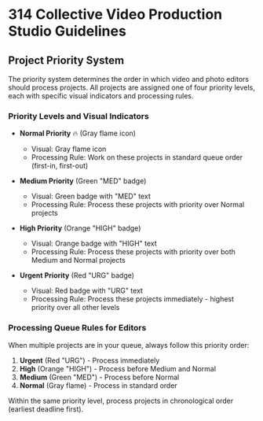# 314 Collective Video Production Studio Guidelines

## Project Priority System

The priority system determines the order in which video and photo editors should process projects. All projects are assigned one of four priority levels, each with specific visual indicators and processing rules.

### Priority Levels and Visual Indicators

* **Normal Priority** 🔥 (Gray flame icon)
  * Visual: Gray flame icon
  * Processing Rule: Work on these projects in standard queue order (first-in, first-out)

* **Medium Priority** (Green "MED" badge)
  * Visual: Green badge with "MED" text
  * Processing Rule: Process these projects with priority over Normal projects

* **High Priority** (Orange "HIGH" badge)  
  * Visual: Orange badge with "HIGH" text
  * Processing Rule: Process these projects with priority over both Medium and Normal projects

* **Urgent Priority** (Red "URG" badge)
  * Visual: Red badge with "URG" text  
  * Processing Rule: Process these projects immediately - highest priority over all other levels

### Processing Queue Rules for Editors

When multiple projects are in your queue, always follow this priority order:

1. **Urgent** (Red "URG") - Process immediately
2. **High** (Orange "HIGH") - Process before Medium and Normal
3. **Medium** (Green "MED") - Process before Normal  
4. **Normal** (Gray flame) - Process in standard order

Within the same priority level, process projects in chronological order (earliest deadline first).
<!--

System Guidelines

Use this file to provide the AI with rules and guidelines you want it to follow.
This template outlines a few examples of things you can add. You can add your own sections and format it to suit your needs

TIP: More context isn't always better. It can confuse the LLM. Try and add the most important rules you need

# General guidelines

Any general rules you want the AI to follow.
For example:

* Only use absolute positioning when necessary. Opt for responsive and well structured layouts that use flexbox and grid by default
* Refactor code as you go to keep code clean
* Keep file sizes small and put helper functions and components in their own files.

--------------

# Design system guidelines
Rules for how the AI should make generations look like your company's design system

Additionally, if you select a design system to use in the prompt box, you can reference
your design system's components, tokens, variables and components.
For example:

* Use a base font-size of 14px
* Date formats should always be in the format “Jun 10”
* The bottom toolbar should only ever have a maximum of 4 items
* Never use the floating action button with the bottom toolbar
* Chips should always come in sets of 3 or more
* Don't use a dropdown if there are 2 or fewer options

You can also create sub sections and add more specific details
For example:


## Button
The Button component is a fundamental interactive element in our design system, designed to trigger actions or navigate
users through the application. It provides visual feedback and clear affordances to enhance user experience.

### Usage
Buttons should be used for important actions that users need to take, such as form submissions, confirming choices,
or initiating processes. They communicate interactivity and should have clear, action-oriented labels.

### Variants
* Primary Button
  * Purpose : Used for the main action in a section or page
  * Visual Style : Bold, filled with the primary brand color
  * Usage : One primary button per section to guide users toward the most important action
* Secondary Button
  * Purpose : Used for alternative or supporting actions
  * Visual Style : Outlined with the primary color, transparent background
  * Usage : Can appear alongside a primary button for less important actions
* Tertiary Button
  * Purpose : Used for the least important actions
  * Visual Style : Text-only with no border, using primary color
  * Usage : For actions that should be available but not emphasized
-->
